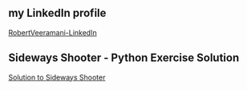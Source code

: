 ## my LinkedIn profile ##
[RobertVeeramani-LinkedIn](https://www.linkedin.com/in/robert-veeramani-b9195462/)




## Sideways Shooter - Python Exercise Solution ##
[Solution to Sideways Shooter](https://github.com/robertgveeramani/Robert-G-Veeramani)
